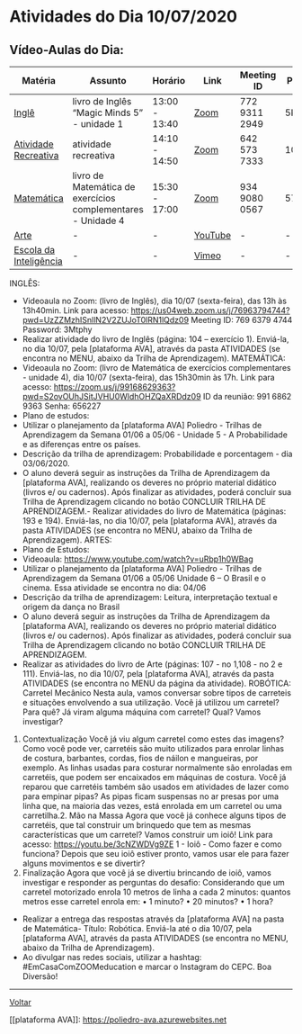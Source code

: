 # Atividades do Dia 10/07/2020

## Vídeo-Aulas do Dia:

| Matéria | Assunto |Horário | Link | Meeting ID | Password |
|---------|---------|--------|------|------------|----------|
| [Inglê](#inglês) | livro de Inglês “Magic Minds 5” - unidade 1 | 13:00 - 13:40 | [Zoom](https://us04web.zoom.us/j/77293112949?pwd=eU9JUzB4UXo0a0JNVkR2enRhaXJsUT09) | 772 9311 2949 | 5KQ6bM | 
| [Atividade Recreativa](#atividade-recreativa) | atividade recreativa | 14:10 - 14:50 | [Zoom](https://us04web.zoom.us/j/6425737333?pwd=Y015MWphNlVkVWJlTUlNUS9UM05mdz09) | 642 573 7333 | 10032005 |
| [Matemática](#matemática) | livro de Matemática de exercícios complementares - Unidade 4 | 15:30 - 17:00 | [Zoom](https://zoom.us/j/93490800567?pwd=MUhKelo0RHNJdmRTREd3SkUvWVpxZz09) | 934 9080 0567 | 571508 |
| [Arte](#artes) | - | - | [YouTube](https://www.youtube.com/watch?v=AmfCaOMxj2w) | - | - |
| [Escola da Inteligência](#escola-da-inteligência) | - | - | [Vimeo](https://vimeo.com/414308030) | - | - |


INGLÊS:
* Videoaula no Zoom: (livro de Inglês), dia 10/07 (sexta-feira), das 13h às 13h40min.
Link para acesso:
https://us04web.zoom.us/j/76963794744?pwd=UzZZMzhISnllN2V2ZUJoT0lRN1lQdz09
Meeting ID: 769 6379 4744
Password: 3Mtphy
* Realizar atividade do livro de Inglês (página: 104 – exercício 1). Enviá-la, no dia 10/07, pela
[plataforma AVA], através da pasta ATIVIDADES (se encontra no MENU, abaixo da Trilha de
Aprendizagem).
MATEMÁTICA:
* Videoaula no Zoom: (livro de Matemática de exercícios complementares - unidade 4), dia 10/07
(sexta-feira), das 15h30min às 17h.
Link para acesso:
https://zoom.us/j/99168629363?pwd=S2ovOUhJSitJVHU0WldhOHZQaXRDdz09
ID da reunião: 991 6862 9363
Senha: 656227
* Plano de estudos:
* Utilizar o planejamento da [plataforma AVA] Poliedro - Trilhas de Aprendizagem da Semana 01/06
a 05/06 - Unidade 5 - A Probabilidade e as diferenças entre os países.
* Descrição da trilha de aprendizagem: Probabilidade e porcentagem - dia 03/06/2020.
* O aluno deverá seguir as instruções da Trilha de Aprendizagem da [plataforma AVA], realizando
os deveres no próprio material didático (livros e/ ou cadernos). Após finalizar as atividades, poderá
concluir sua Trilha de Aprendizagem clicando no botão CONCLUIR TRILHA DE
APRENDIZAGEM.- Realizar atividades do livro de Matemática (páginas: 193 e 194). Enviá-las, no dia 10/07, pela
[plataforma AVA], através da pasta ATIVIDADES (se encontra no MENU, abaixo da Trilha de
Aprendizagem).
ARTES:
* Plano de Estudos:
* Videoaula: https://www.youtube.com/watch?v=uRbp1h0WBag
* Utilizar o planejamento da [plataforma AVA] Poliedro - Trilhas de Aprendizagem da Semana 01/06
a 05/06 Unidade 6 – O Brasil e o cinema. Essa atividade se encontra no dia: 04/06
* Descrição da trilha de aprendizagem: Leitura, interpretação textual e origem da dança no Brasil
* O aluno deverá seguir as instruções da Trilha de Aprendizagem da [plataforma AVA], realizando
os deveres no próprio material didático (livros e/ ou cadernos). Após finalizar as atividades, poderá
concluir sua Trilha de Aprendizagem clicando no botão CONCLUIR TRILHA DE
APRENDIZAGEM.
* Realizar as atividades do livro de Arte (páginas: 107 - no 1,108 - no 2 e 111). Enviá-las, no dia
10/07, pela [plataforma AVA], através da pasta ATIVIDADES (se encontra no MENU da página da
atividade).
ROBÓTICA: Carretel Mecânico
Nesta aula, vamos conversar sobre tipos de carreteis e situações envolvendo a sua utilização.
Você já utilizou um carretel? Para quê? Já viram alguma máquina com carretel? Qual? Vamos
investigar?
1. Contextualização
Você já viu algum carretel como estes das imagens? Como você pode ver, carretéis são muito
utilizados para enrolar linhas de costura, barbantes, cordas, fios de náilon e mangueiras, por
exemplo. As linhas usadas para costurar normalmente são enroladas em carretéis, que podem ser
encaixados em máquinas de costura. Você já reparou que carretéis também são usados em
atividades de lazer como para empinar pipas? As pipas ficam suspensas no ar presas por uma
linha que, na maioria das vezes, está enrolada em um carretel ou uma carretilha.2. Mão na Massa
Agora que você já conhece alguns tipos de carretéis, que tal construir um brinquedo que tem as
mesmas características que um carretel? Vamos construir um ioiô!
Link para acesso: https://youtu.be/3cNZWDVg9ZE
1 - Ioiô - Como fazer e como funciona?
Depois que seu ioiô estiver pronto, vamos usar ele para fazer alguns movimentos e se divertir?
3. Finalização
Agora que você já se divertiu brincando de ioiô, vamos investigar e responder as perguntas do
desafio:
Considerando que um carretel motorizado enrola 10 metros de linha a cada 2 minutos: quantos
metros esse carretel enrola em:
• 1 minuto?
• 20 minutos?
• 1 hora?
* Realizar a entrega das respostas através da [plataforma AVA] na pasta de Matemática- Título:
Robótica. Enviá-la até o dia 10/07, pela [plataforma AVA], através da pasta ATIVIDADES (se
encontra no MENU, abaixo da Trilha de Aprendizagem).
* Ao divulgar nas redes sociais, utilizar a hashtag: #EmCasaComZOOMeducation e marcar o
Instagram do CEPC.
Boa Diversão!

---
[Voltar](index.md)


[[plataforma AVA]]: https://poliedro-ava.azurewebsites.net

